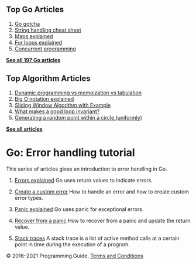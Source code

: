 <span class="underline"></span>

<span class="underline"></span>

Top Go Articles
---------------

1.  [Go gotcha](go-gotcha.html)
2.  [String handling cheat sheet](string-functions-reference-cheat-sheet.html)
3.  [Maps explained](maps-explained.html)
4.  [For loops explained](for-loop.html)
5.  [Concurrent programming](go-concurrency-tutorial.html)

[**See all 197 Go articles**](index.html)

<span class="underline"></span>

Top Algorithm Articles
----------------------

1.  [Dynamic programming vs memoization vs tabulation](../dynamic-programming-vs-memoization-vs-tabulation.html)
2.  [Big O notation explained](../big-o-notation-explained.html)
3.  [Sliding Window Algorithm with Example](../sliding-window-example.html)
4.  [What makes a good loop invariant?](../what-makes-a-good-loop-invariant.html)
5.  [Generating a random point within a circle (uniformly)](../random-point-within-circle.html)

[**See all articles**](../index.html)

Go: Error handling tutorial
===========================

This series of articles gives an intro­duction to error handling in Go.

1.  [Errors explained](errors-explained.html)
    Go uses return values to indicate errors.

2.  [Create a custom error](create-error.html)
    How to handle an error and how to create custom error types.

3.  [Panic explained](panic-explained.html)
    Go uses panic for exceptional errors.

4.  [Recover from a panic](recover-from-panic.html)
    How to recover from a panic and update the return value.

5.  [Stack traces](stack-trace.html)
    A stack trace is a list of active method calls at a certain point in time during the execution of a program.

© 2016–2021 Programming.Guide, [Terms and Conditions](../terms-and-conditions.html)

